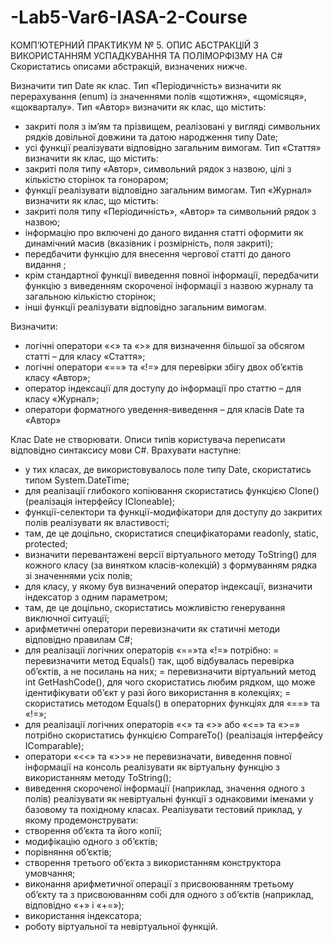 # -Lab5-Var6-IASA-2-Course
КОМП’ЮТЕРНИЙ ПРАКТИКУМ № 5. ОПИС АБСТРАКЦІЙ З ВИКОРИСТАННЯМ УСПАДКУВАННЯ ТА ПОЛІМОРФІЗМУ НА С# 
Скористатись описами абстракцій, визначених нижче.

Визначити тип Date як клас.
Тип «Періодичність» визначити як перерахування (enum) із значеннями полів
«щотижня», «щомісяця», «щокварталу».
Тип «Автор» визначити як клас, що містить:
- закриті поля з ім’ям та прізвищем, реалізовані у вигляді символьних
рядків довільної довжини та датою народження типу Date;
- усі функції реалізувати відповідно загальним вимогам.
Тип «Стаття» визначити як клас, що містить:
- закриті поля типу «Автор», символьний рядок з назвою, цілі з
кількістю сторінок та гонораром;
- функції реалізувати відповідно загальним вимогам.
Тип «Журнал» визначити як клас, що містить:
- закриті поля типу «Періодичність», «Автор» та символьний рядок з
назвою;
- інформацію про включені до даного видання статті оформити як
динамічний масив (вказівник і розмірність, поля закриті);
- передбачити функцію для внесення чергової статті до даного видання ;
- крім стандартної функції виведення повної інформації, передбачити
функцію з виведенням скороченої інформації з назвою журналу та
загальною кількістю сторінок;
- інші функції реалізувати відповідно загальним вимогам. 

 Визначити:
- логічні оператори «<» та «>» для визначення більшої за обсягом статті
– для класу «Стаття»; 
- логічні оператори «==» та «!=» для перевірки збігу двох об’єктів класу
«Автор»;
- оператор індексації для доступу до інформації про статтю – для класу
«Журнал»;
- оператори форматного уведення-виведення – для класів Date та
«Автор»

Клас Date не створювати. 
Описи типів користувача переписати відповідно синтаксису мови C#.
Врахувати наступне:
- у тих класах, де використовувалось поле типу Date, скористатись
типом System.DateTime;
- для реалізації глибокого копіювання скористатись функцією Clone()
(реалізація інтерфейсу ICloneable);
- функції-селектори та функції-модифікатори для доступу до закритих
полів реалізувати як властивості;
- там, де це доцільно, скористатися специфікаторами readonly, static,
protected;
- визначити перевантажені версії віртуального методу ToString() для
кожного класу (за винятком класів-колекцій) з формуванням рядка зі
значеннями усіх полів;
- для класу, у якому був визначений оператор індексації, визначити
індексатор з одним параметром;
- там, де це доцільно, скористатись можливістю генерування виключної
ситуації;
- арифметичні оператори перевизначити як статичні методи відповідно
правилам C#;
- для реалізації логічних операторів «==»та «!=» потрібно:
= перевизначити метод Equals() так, щоб відбувалась перевірка
об’єктів, а не посилань на них;
= перевизначити віртуальний метод int GetHashCode(), для чого
скористатись любим рядком, що може ідентифікувати об’єкт у разі
його використання в колекціях;
= скористатись методом Equals() в операторних функціях для «==»
та «!=»; 
- для реалізації логічних операторів «<» та «>» або «<=» та «>=»
потрібно скористатись функцією CompareTo() (реалізація інтерфейсу
IComparable);
- оператори «<<» та «>>» не перевизначати, виведення повної інформації
на консоль реалізувати як віртуальну функцію з використанням методу
ToString();
- виведення скороченої інформації (наприклад, значення одного з полів)
реалізувати як невіртуальні функції з однаковими іменами у базовому
та похідному класах.
Реалізувати тестовий приклад, у якому продемонструвати:
- створення об’єкта та його копії;
- модифікацію одного з об’єктів;
- порівняння об’єктів;
- створення третього об’єкта з використанням конструктора умовчання;
- виконання арифметичної операції з присвоюванням третьому об’єкту
та з присвоюванням собі для одного з об’єктів (наприклад, відповідно
«+» і «+=»);
- використання індексатора;
- роботу віртуальної та невіртуальної функцій. 
